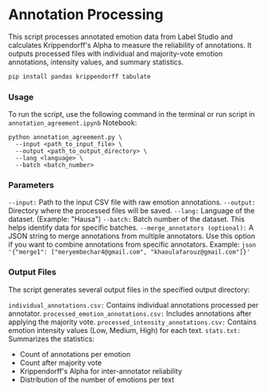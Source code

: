 # Annotation Processing  

This script processes annotated emotion data from Label Studio and calculates Krippendorff's Alpha to measure the reliability of annotations. It outputs processed files with individual and majority-vote emotion annotations, intensity values, and summary statistics.

```bash
pip install pandas krippendorff tabulate

```

### Usage

To run the script, use the following command in the terminal or run script in  `annotation_agreement.ipynb` Notebook:

```
python annotation_agreement.py \
  --input <path_to_input_file> \
  --output <path_to_output_directory> \
  --lang <language> \
  --batch <batch_number>
```


### Parameters

`--input:` Path to the input CSV file with raw emotion annotations.
`--output:` Directory where the processed files will be saved.
`--lang:` Language of the dataset. (Example: "Hausa")
`--batch:` Batch number of the dataset. This helps identify data for specific batches.
`--merge_annotators (optional):` A JSON string to merge annotations from multiple annotators. Use this option if you want to combine annotations from specific annotators. Example: ```json '{"merge1": ["meryembechar4@gmail.com", "khaoulafarouz@gmail.com"]}'```



### Output Files

The script generates several output files in the specified output directory:

`individual_annotations.csv:` Contains individual annotations processed per annotator.
`processed_emotion_annotations.csv:` Includes annotations after applying the majority vote.
`processed_intensity_annotations.csv:` Contains emotion intensity values (Low, Medium, High) for each text.
`stats.txt:` Summarizes the statistics:

- Count of annotations per emotion
- Count after majority vote
- Krippendorff's Alpha for inter-annotator reliability
- Distribution of the number of emotions per text
